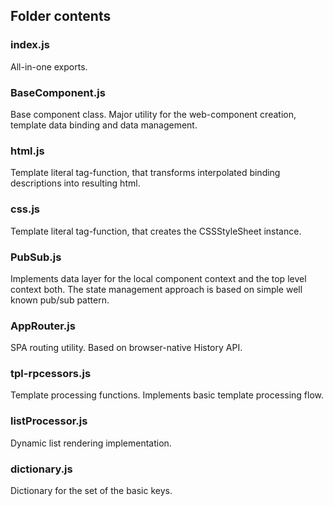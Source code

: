 ## Folder contents

### index.js
All-in-one exports.

### BaseComponent.js
Base component class. Major utility for the web-component creation, template data binding and data management.

### html.js
Template literal tag-function, that transforms interpolated binding descriptions into resulting html.

### css.js
Template literal tag-function, that creates the CSSStyleSheet instance.

### PubSub.js
Implements data layer for the local component context and the top level context both. The state management approach is based on simple well known pub/sub pattern.

### AppRouter.js
SPA routing utility. Based on browser-native History API.

### tpl-rpcessors.js
Template processing functions. Implements basic template processing flow.

### listProcessor.js
Dynamic list rendering implementation.

### dictionary.js
Dictionary for the set of the basic keys.